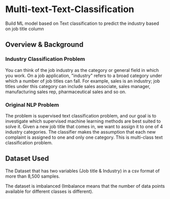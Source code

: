 # Multi-text-Text-Classification
Build ML model based on Text classification to predict the industry based on job title column 

## Overview & Background
### Industry Classification Problem
You can think of the job industry as the category or general field in which you work. On a job application, "industry" refers to a broad category under which a number of job titles can fall. For example, sales is an industry; job titles under this category can include sales associate, sales manager, manufacturing sales rep, pharmaceutical sales and so on.

### Original NLP Problem
The problem is supervised text classification problem, and our goal is to investigate which supervised machine learning methods are best suited to solve it. Given a new job title that comes in, we want to assign it to one of 4 industry categories.
The classifier makes the assumption that each new complaint is assigned to one and only one category. This is multi-class text classification problem.

## Dataset Used
The Dataset that has two variables (Job title & Industry) in a csv format of more than 8,500 samples.

The dataset is imbalanced (Imbalance means that the number of data points available for different classes is different).

